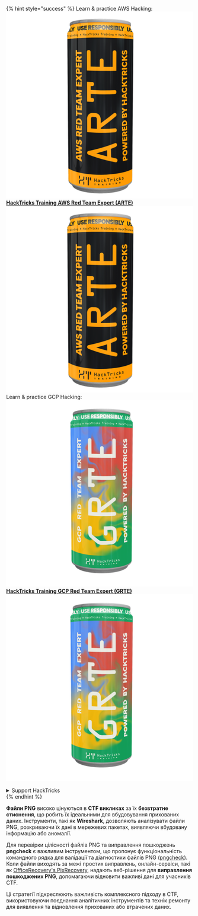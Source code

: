{% hint style="success" %}
Learn & practice AWS Hacking:<img src="/.gitbook/assets/arte.png" alt="" data-size="line">[**HackTricks Training AWS Red Team Expert (ARTE)**](https://training.hacktricks.xyz/courses/arte)<img src="/.gitbook/assets/arte.png" alt="" data-size="line">\
Learn & practice GCP Hacking: <img src="/.gitbook/assets/grte.png" alt="" data-size="line">[**HackTricks Training GCP Red Team Expert (GRTE)**<img src="/.gitbook/assets/grte.png" alt="" data-size="line">](https://training.hacktricks.xyz/courses/grte)

<details>

<summary>Support HackTricks</summary>

* Check the [**subscription plans**](https://github.com/sponsors/carlospolop)!
* **Join the** 💬 [**Discord group**](https://discord.gg/hRep4RUj7f) or the [**telegram group**](https://t.me/peass) or **follow** us on **Twitter** 🐦 [**@hacktricks\_live**](https://twitter.com/hacktricks\_live)**.**
* **Share hacking tricks by submitting PRs to the** [**HackTricks**](https://github.com/carlospolop/hacktricks) and [**HackTricks Cloud**](https://github.com/carlospolop/hacktricks-cloud) github repos.

</details>
{% endhint %}

**Файли PNG** високо цінуються в **CTF викликах** за їх **безвтратне стиснення**, що робить їх ідеальними для вбудовування прихованих даних. Інструменти, такі як **Wireshark**, дозволяють аналізувати файли PNG, розкриваючи їх дані в мережевих пакетах, виявляючи вбудовану інформацію або аномалії.

Для перевірки цілісності файлів PNG та виправлення пошкоджень **pngcheck** є важливим інструментом, що пропонує функціональність командного рядка для валідації та діагностики файлів PNG ([pngcheck](http://libpng.org/pub/png/apps/pngcheck.html)). Коли файли виходять за межі простих виправлень, онлайн-сервіси, такі як [OfficeRecovery's PixRecovery](https://online.officerecovery.com/pixrecovery/), надають веб-рішення для **виправлення пошкоджених PNG**, допомагаючи відновити важливі дані для учасників CTF.

Ці стратегії підкреслюють важливість комплексного підходу в CTF, використовуючи поєднання аналітичних інструментів та технік ремонту для виявлення та відновлення прихованих або втрачених даних.

